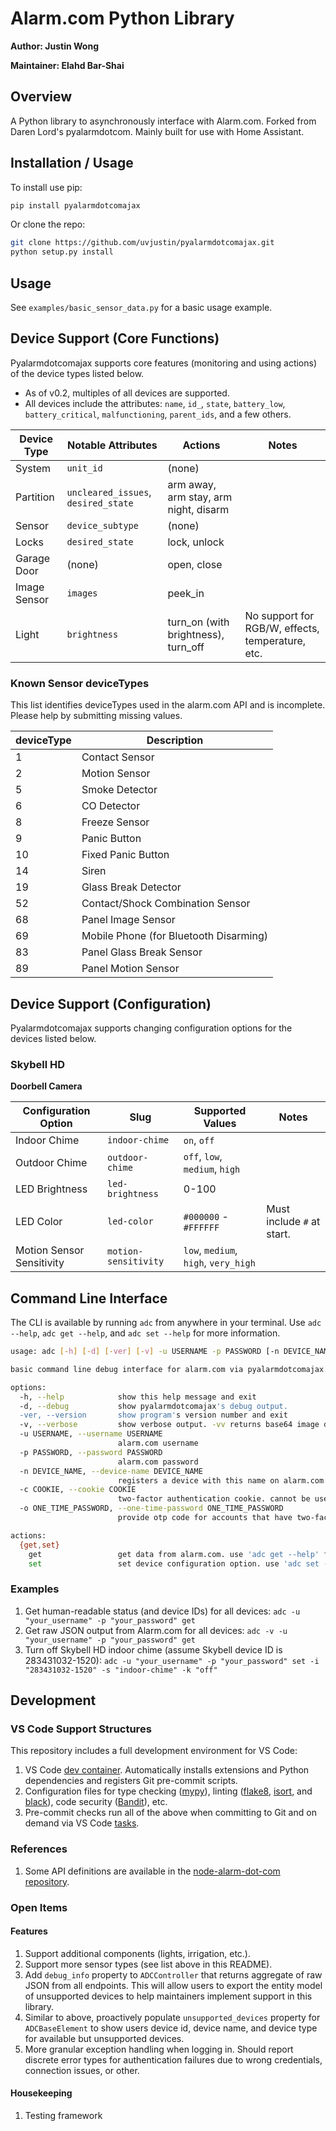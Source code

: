 # Alarm.com Python Library

**Author: Justin Wong**

**Maintainer: Elahd Bar-Shai**

## Overview

A Python library to asynchronously interface with Alarm.com.
Forked from Daren Lord's pyalarmdotcom. Mainly built for use with Home Assistant.

## Installation / Usage

To install use pip:

```bash
pip install pyalarmdotcomajax
```

Or clone the repo:

```bash
git clone https://github.com/uvjustin/pyalarmdotcomajax.git
python setup.py install
```

## Usage

See `examples/basic_sensor_data.py` for a basic usage example.

## Device Support (Core Functions)

Pyalarmdotcomajax supports core features (monitoring and using actions) of the device types listed below.

- As of v0.2, multiples of all devices are supported.
- All devices include the attributes: `name`, `id_`, `state`, `battery_low`, `battery_critical`, `malfunctioning`, `parent_ids`, and a few others.

| Device Type  | Notable Attributes                  | Actions                               | Notes                                            |
| ------------ | ----------------------------------- | ------------------------------------- | ------------------------------------------------ |
| System       | `unit_id`                           | (none)                                |                                                  |
| Partition    | `uncleared_issues`, `desired_state` | arm away, arm stay, arm night, disarm |                                                  |
| Sensor       | `device_subtype`                    | (none)                                |                                                  |
| Locks        | `desired_state`                     | lock, unlock                          |                                                  |
| Garage Door  | (none)                              | open, close                           |                                                  |
| Image Sensor | `images`                            | peek_in                               |                                                  |
| Light        | `brightness`                        | turn_on (with brightness), turn_off   | No support for RGB/W, effects, temperature, etc. |

### Known Sensor deviceTypes

This list identifies deviceTypes used in the alarm.com API and is incomplete. Please help by submitting missing values.

| deviceType | Description                            |
| ---------- | -------------------------------------- |
| 1          | Contact Sensor                         |
| 2          | Motion Sensor                          |
| 5          | Smoke Detector                         |
| 6          | CO Detector                            |
| 8          | Freeze Sensor                          |
| 9          | Panic Button                           |
| 10         | Fixed Panic Button                     |
| 14         | Siren                                  |
| 19         | Glass Break Detector                   |
| 52         | Contact/Shock Combination Sensor       |
| 68         | Panel Image Sensor                     |
| 69         | Mobile Phone (for Bluetooth Disarming) |
| 83         | Panel Glass Break Sensor               |
| 89         | Panel Motion Sensor                    |

## Device Support (Configuration)

Pyalarmdotcomajax supports changing configuration options for the devices listed below.

### Skybell HD

**Doorbell Camera**

| Configuration Option      | Slug                 | Supported Values                     | Notes                      |
| ------------------------- | -------------------- | ------------------------------------ | -------------------------- |
| Indoor Chime              | `indoor-chime`       | `on`, `off`                          |                            |
| Outdoor Chime             | `outdoor-chime`      | `off`, `low`, `medium`, `high`       |                            |
| LED Brightness            | `led-brightness`     | 0-100                                |                            |
| LED Color                 | `led-color`          | `#000000` - `#FFFFFF`                | Must include `#` at start. |
| Motion Sensor Sensitivity | `motion-sensitivity` | `low`, `medium`, `high`, `very_high` |                            |

## Command Line Interface

The CLI is available by running `adc` from anywhere in your terminal. Use `adc --help`, `adc get --help`, and `adc set --help` for more information.

```bash
usage: adc [-h] [-d] [-ver] [-v] -u USERNAME -p PASSWORD [-n DEVICE_NAME] [-c COOKIE | -o ONE_TIME_PASSWORD] {get,set} ...

basic command line debug interface for alarm.com via pyalarmdotcomajax. shows device states in various formats.

options:
  -h, --help            show this help message and exit
  -d, --debug           show pyalarmdotcomajax's debug output.
  -ver, --version       show program's version number and exit
  -v, --verbose         show verbose output. -vv returns base64 image data for image sensor images.
  -u USERNAME, --username USERNAME
                        alarm.com username
  -p PASSWORD, --password PASSWORD
                        alarm.com password
  -n DEVICE_NAME, --device-name DEVICE_NAME
                        registers a device with this name on alarm.com and requests the two-factor authentication cookie for the device.
  -c COOKIE, --cookie COOKIE
                        two-factor authentication cookie. cannot be used with --one-time-password!
  -o ONE_TIME_PASSWORD, --one-time-password ONE_TIME_PASSWORD
                        provide otp code for accounts that have two-factor authentication enabled. if not provided here, adc will prompt user for otp. cannot be used with --cookie!

actions:
  {get,set}
    get                 get data from alarm.com. use 'adc get --help' for parameters.
    set                 set device configuration option. use 'adc set --help' for parameters
```

### Examples

1. Get human-readable status (and device IDs) for all devices: `adc -u "your_username" -p "your_password" get`
2. Get raw JSON output from Alarm.com for all devices: `adc -v -u "your_username" -p "your_password" get`
3. Turn off Skybell HD indoor chime (assume Skybell device ID is 283431032-1520): `adc -u "your_username" -p "your_password" set -i "283431032-1520" -s "indoor-chime" -k "off"`

## Development

### VS Code Support Structures

This repository includes a full development environment for VS Code:

1. VS Code [dev container](https://code.visualstudio.com/docs/remote/create-dev-container). Automatically installs extensions and Python dependencies and registers Git pre-commit scripts.
2. Configuration files for type checking ([mypy](http://mypy-lang.org/)), linting ([flake8](https://flake8.pycqa.org/en/latest/), [isort](https://github.com/PyCQA/isort), and [black](https://github.com/psf/black)), code security ([Bandit](https://bandit.readthedocs.io/en/latest/)), etc.
3. Pre-commit checks run all of the above when committing to Git and on demand via VS Code [tasks](https://code.visualstudio.com/docs/editor/tasks).

### References

1. Some API definitions are available in the [node-alarm-dot-com repository](https://github.com/node-alarm-dot-com/node-alarm-dot-com/tree/master/src/_models).

### Open Items

#### Features

1. Support additional components (lights, irrigation, etc.).
2. Support more sensor types (see list above in this README).
3. Add `debug_info` property to `ADCController` that returns aggregate of raw JSON from all endpoints. This will allow users to export the entity model of unsupported devices to help maintainers implement support in this library.
4. Similar to above, proactively populate `unsupported_devices` property for `ADCBaseElement` to show users device id, device name, and device type for available but unsupported devices.
5. More granular exception handling when logging in. Should report discrete error types for authentication failures due to wrong credentials, connection issues, or other.

#### Housekeeping

1. Testing framework

[license-shield]: https://img.shields.io/github/license/uvjustin/pyalarmdotcomajax.svg?style=for-the-badge
[releases-shield]: https://img.shields.io/github/release/uvjustin/pyalarmdotcomajax.svg?style=for-the-badge
[releases]: https://github.com/uvjustin/pyalarmdotcomajax/releases
[commits-shield]: https://img.shields.io/github/commit-activity/y/uvjustin/pyalarmdotcomajax.svg?style=for-the-badge
[commits]: https://github.com/uvjustin/pyalarmdotcomajax/commits/master
